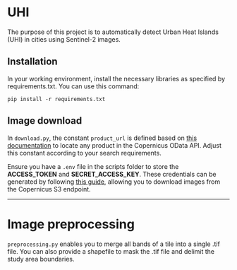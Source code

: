 # UHI

The purpose of this project is to automatically detect Urban Heat Islands (UHI) in cities using Sentinel-2 images.

## Installation

In your working environment, install the necessary libraries as specified by requirements.txt. You can use this command:

`pip install -r requirements.txt`

## Image download

In `download.py`, the constant `product_url` is defined based on [this documentation](https://documentation.dataspace.copernicus.eu/APIs/OData.html) to locate any product in the Copernicus OData API. Adjust this constant according to your search requirements.

Ensure you have a `.env` file in the scripts folder to store the **ACCESS_TOKEN** and **SECRET_ACCESS_KEY**. These credentials can be generated by following [this guide](https://documentation.dataspace.copernicus.eu/APIs/S3.html), allowing you to download images from the Copernicus S3 endpoint.

---

# Image preprocessing

`preprocessing.py` enables you to merge all bands of a tile into a single .tif file. You can also provide a shapefile to mask the .tif file and delimit the study area boundaries.